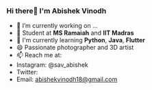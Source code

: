 ### Hi there👋 I'm Abishek Vinodh

- 🔭 I’m currently working on ...
- 🌱 Student at **MS Ramaiah** and **IIT Madras**
- 👯 I'm currently learning **Python**, **Java**, **Flutter**
- 😄 Passionate photographer and 3D artist
- 📫 Reach me at:
- Instagram: @sav_abishek
- Twitter: <ID>
- Email: abishekvinodh18@gmail.com

